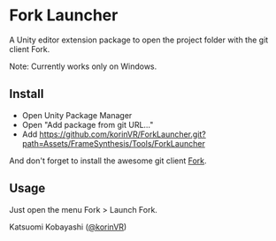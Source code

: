 # Fork Launcher

A Unity editor extension package to open the project folder with the git client Fork.

Note: Currently works only on Windows.

## Install

- Open Unity Package Manager
- Open "Add package from git URL..."
- Add https://github.com/korinVR/ForkLauncher.git?path=Assets/FrameSynthesis/Tools/ForkLauncher

And don't forget to install the awesome git client [Fork](https://git-fork.com/).

## Usage

Just open the menu Fork > Launch Fork.  

Katsuomi Kobayashi ([@korinVR](https://twitter.com/korinVR))
